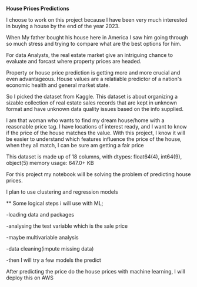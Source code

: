 
**House Prices Predictions**

I choose to work on this project because I have been very much interested in buying a house by the end of the year 2023.


When My father bought his house here in America I saw him going through so much stress and trying to compare what are the best options for him. 

For data Analysts, the real estate market give an intriguing chance to evaluate and forcast where property prices are headed. 

Property or house price prediction is getting more and more crucial and even advantageous. House values are a relatiable predictor of a nation's economic health and general market state.


So I picked the dataset from Kaggle. This dataset is about organizing a sizable collection of real estate sales records that are kept in unknown format and have unknown data quality issues based on the info supplied.

I am that woman who wants to find my dream house/home with a reasonable price tag. I have locations of interest ready, and I want to know if the price of the house matches the value. With this project, I know it will be easier to understand which features influence the price of the house, when they all match, I can be sure am getting a fair price

This dataset is made up of 18 columns, with dtypes: float64(4), int64(9), object(5)
memory usage: 647.0+ KB

For this project my notebook will be solving the problem of predicting house prices. 

I plan to use clustering and regression models

** Some logical steps i will use with ML;

-loading data and packages

-analysing the test variable which is the sale price

-maybe multivariable analysis

-data cleaning(impute missing data)

-then I will try a few models the predict

After predicting the price do the house prices with machine learning, I will deploy this on AWS

